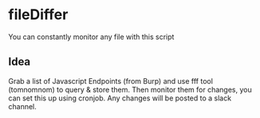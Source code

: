 # fileDiffer

You can constantly monitor any file with this script

## Idea

Grab a list of Javascript Endpoints (from Burp) and use fff tool (tomnomnom) to query & store them. Then monitor them for changes, you can set this up using cronjob. Any changes will be posted to a slack channel.
